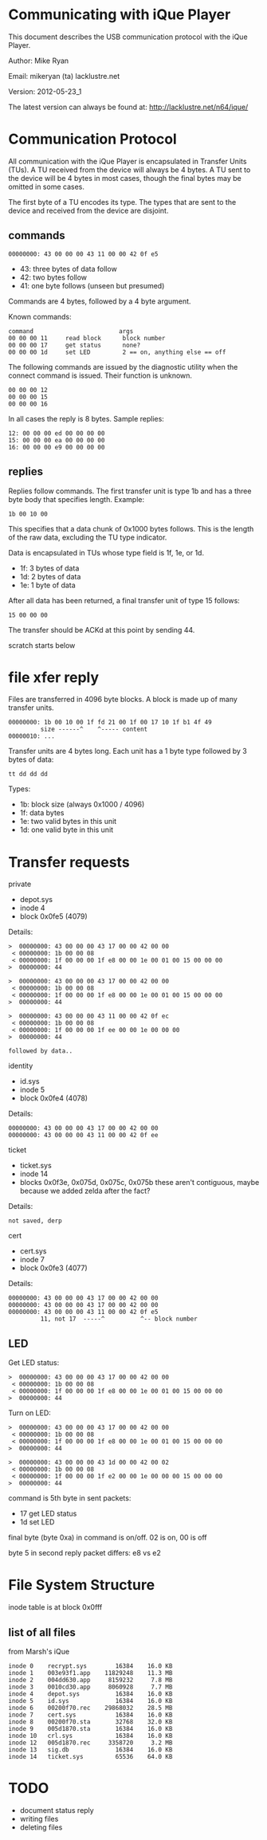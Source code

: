 Communicating with iQue Player
==============================

This document describes the USB communication protocol with the iQue
Player.

Author: Mike Ryan

Email: mikeryan (ta) lacklustre.net

Version: 2012-05-23_1

The latest version can always be found at: http://lacklustre.net/n64/ique/

Communication Protocol
======================

All communication with the iQue Player is encapsulated in Transfer
Units (TUs). A TU received from the device will always be 4 bytes. A TU
sent to the device will be 4 bytes in most cases, though the final bytes
may be omitted in some cases.

The first byte of a TU encodes its type. The types that are sent to the
device and received from the device are disjoint.

commands
--------

    00000000: 43 00 00 00 43 11 00 00 42 0f e5

 - 43: three bytes of data follow
 - 42: two bytes follow
 - 41: one byte follows (unseen but presumed)

Commands are 4 bytes, followed by a 4 byte argument.

Known commands:

    command                        args
    00 00 00 11     read block      block number
    00 00 00 17     get status      none?
    00 00 00 1d     set LED         2 == on, anything else == off

The following commands are issued by the diagnostic utility when the
connect command is issued. Their function is unknown.

    00 00 00 12
    00 00 00 15
    00 00 00 16

In all cases the reply is 8 bytes. Sample replies:

    12: 00 00 00 ed 00 00 00 00
    15: 00 00 00 ea 00 00 00 00
    16: 00 00 00 e9 00 00 00 00

replies
-------

Replies follow commands. The first transfer unit is type 1b and has a
three byte body that specifies length. Example:

    1b 00 10 00

This specifies that a data chunk of 0x1000 bytes follows. This is the
length of the raw data, excluding the TU type indicator.

Data is encapsulated in TUs whose type field is 1f, 1e, or 1d.

 - 1f: 3 bytes of data
 - 1d: 2 bytes of data
 - 1e: 1 byte of data

After all data has been returned, a final transfer unit of type 15
follows:

    15 00 00 00

The transfer should be ACKd at this point by sending 44.





scratch starts below


file xfer reply
===============

Files are transferred in 4096 byte blocks. A block is made up of many
transfer units.

    00000000: 1b 00 10 00 1f fd 21 00 1f 00 17 10 1f b1 4f 49
             size ------^    ^----- content
    00000010: ...

Transfer units are 4 bytes long. Each unit has a 1 byte type followed
by 3 bytes of data:

    tt dd dd dd

Types:

 - 1b: block size (always 0x1000 / 4096)
 - 1f: data bytes
 - 1e: two valid bytes in this unit
 - 1d: one valid byte in this unit

Transfer requests
=================

private

 - depot.sys
 - inode 4
 - block 0x0fe5 (4079)

Details:

    >  00000000: 43 00 00 00 43 17 00 00 42 00 00
     < 00000000: 1b 00 00 08
     < 00000000: 1f 00 00 00 1f e8 00 00 1e 00 01 00 15 00 00 00
    >  00000000: 44

    >  00000000: 43 00 00 00 43 17 00 00 42 00 00
     < 00000000: 1b 00 00 08
     < 00000000: 1f 00 00 00 1f e8 00 00 1e 00 01 00 15 00 00 00
    >  00000000: 44

    >  00000000: 43 00 00 00 43 11 00 00 42 0f ec
     < 00000000: 1b 00 00 08
     < 00000000: 1f 00 00 00 1f ee 00 00 1e 00 00 00
    >  00000000: 44

    followed by data..

identity

 - id.sys
 - inode 5
 - block 0x0fe4 (4078)

Details:

    00000000: 43 00 00 00 43 17 00 00 42 00 00
    00000000: 43 00 00 00 43 11 00 00 42 0f ee

ticket
 - ticket.sys
 - inode 14
 - blocks 0x0f3e, 0x075d, 0x075c, 0x075b
   these aren't contiguous, maybe because we added zelda after the fact?

Details:

    not saved, derp

cert
 - cert.sys
 - inode 7
 - block 0x0fe3 (4077)

Details:

    00000000: 43 00 00 00 43 17 00 00 42 00 00
    00000000: 43 00 00 00 43 17 00 00 42 00 00
    00000000: 43 00 00 00 43 11 00 00 42 0f e5
             11, not 17  -----^          ^-- block number

LED
---

Get LED status:


    >  00000000: 43 00 00 00 43 17 00 00 42 00 00
     < 00000000: 1b 00 00 08
     < 00000000: 1f 00 00 00 1f e8 00 00 1e 00 01 00 15 00 00 00
    >  00000000: 44

Turn on LED:

    >  00000000: 43 00 00 00 43 17 00 00 42 00 00
     < 00000000: 1b 00 00 08
     < 00000000: 1f 00 00 00 1f e8 00 00 1e 00 01 00 15 00 00 00
    >  00000000: 44

    >  00000000: 43 00 00 00 43 1d 00 00 42 00 02
     < 00000000: 1b 00 00 08
     < 00000000: 1f 00 00 00 1f e2 00 00 1e 00 00 00 15 00 00 00
    >  00000000: 44

command is 5th byte in sent packets:

 - 17 get LED status
 - 1d set LED

final byte (byte 0xa) in command is on/off. 02 is on, 00 is off

byte 5 in second reply packet differs: e8 vs e2


File System Structure
=====================

inode table is at block 0x0fff

list of all files
-----------------

from Marsh's iQue

    inode 0    recrypt.sys        16384    16.0 KB
    inode 1    003e93f1.app    11829248    11.3 MB
    inode 2    004dd630.app     8159232     7.8 MB
    inode 3    0010cd30.app     8060928     7.7 MB
    inode 4    depot.sys          16384    16.0 KB
    inode 5    id.sys             16384    16.0 KB
    inode 6    00200f70.rec    29868032    28.5 MB
    inode 7    cert.sys           16384    16.0 KB
    inode 8    00200f70.sta       32768    32.0 KB
    inode 9    005d1870.sta       16384    16.0 KB
    inode 10   crl.sys            16384    16.0 KB
    inode 12   005d1870.rec     3358720     3.2 MB
    inode 13   sig.db             16384    16.0 KB
    inode 14   ticket.sys         65536    64.0 KB

TODO
====

 - document status reply
 - writing files
 - deleting files
